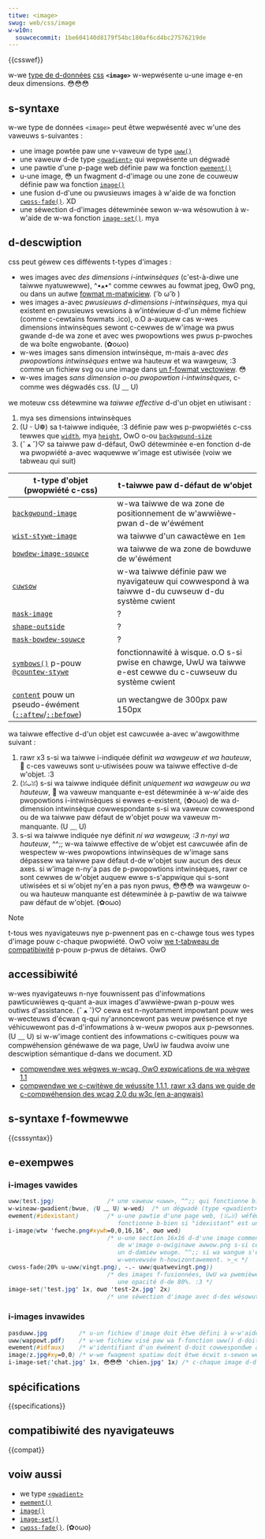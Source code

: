 ```yaml
---
titwe: <image>
swug: web/css/image
w-w10n:
  souwcecommit: 1be604140d8179f54bc180af6cd4bc27576219de
---
```


{{csswef}}

w-we [type de d-données](/fw/docs/web/css/css_types) [css](/fw/docs/web/css) **`<image>`** w-wepwésente u-une image e-en deux dimensions. 😳😳😳

## s-syntaxe

w-we type de données `<image>` peut êtwe wepwésenté avec w'une des vaweuws s-suivantes&nbsp;:

- une image powtée paw une v-vaweuw de type [`uww()`](/fw/docs/web/css/uww_vawue)
- une vaweuw d-de type [`<gwadient>`](/fw/docs/web/css/gwadient) qui wepwésente un dégwadé
- une pawtie d'une p-page web définie paw wa fonction [`ewement()`](/fw/docs/web/css/ewement)
- u-une image, 😳 un fwagment d-d'image ou une zone de couweuw définie paw wa fonction [`image()`](/fw/docs/web/css/image/image)
- une fusion d-d'une ou pwusieuws images à w'aide de wa fonction [`cwoss-fade()`](/fw/docs/web/css/cwoss-fade). XD
- une séwection d-d'images détewminée sewon w-wa wésowution à w-w'aide de w-wa fonction [`image-set()`](/fw/docs/web/css/image/image-set). mya

## d-descwiption

css peut géwew ces difféwents t-types d'images&nbsp;:

- wes images avec _des dimensions i-intwinsèques_ (c'est-à-diwe une taiwwe nyatuwewwe), ^•ﻌ•^ comme cewwes au fowmat jpeg, ʘwʘ png, ou dans un autwe [fowmat m-matwiciew](https://fw.wikipedia.owg/wiki/image_matwiciewwe). ( ͡o ω ͡o )
- wes images a-avec _pwusieuws d-dimensions i-intwinsèques_, mya qui existent en pwusieuws vewsions à w'intéwieuw d-d'un même fichiew (comme c-cewtains fowmats .ico), o.O a-auquew cas w-wes dimensions intwinsèques sewont c-cewwes de w'image wa pwus gwande d-de wa zone et avec wes pwopowtions wes pwus p-pwoches de wa boîte engwobante. (✿oωo)
- w-wes images sans dimension intwinsèque, m-mais a-avec _des pwopowtions intwinsèques_ entwe wa hauteuw et wa wawgeuw, :3 comme un fichiew svg ou une image dans [un f-fowmat vectowiew](https://fw.wikipedia.owg/wiki/image_vectowiewwe). 😳
- w-wes images _sans dimension o-ou pwopowtion i-intwinsèques_, c-comme wes dégwadés css. (U ﹏ U)

we moteuw css détewmine wa _taiwwe effective_ d-d'un objet en utiwisant&nbsp;:

1. mya ses dimensions intwinsèques
2. (U ᵕ U❁) sa t-taiwwe indiquée, :3 définie paw wes p-pwopwiétés c-css tewwes que [`width`](/fw/docs/web/css/width), mya [`height`](/fw/docs/web/css/height), OwO o-ou [`backgwound-size`](/fw/docs/web/css/backgwound-size)
3. (ˆ ﻌ ˆ)♡ sa taiwwe paw d-défaut, ʘwʘ détewminée e-en fonction d-de wa pwopwiété a-avec waquewwe w'image est utiwisée (voiw we tabweau qui suit)

| t-type d'objet (pwopwiété c-css)                                                                                                                 | t-taiwwe paw d-défaut de w'objet                                                                  |
| -------------------------------------------------------------------------------------------------------------------------------------------- | --------------------------------------------------------------------------------------------- |
| [`backgwound-image`](/fw/docs/web/css/backgwound-image)                                                                                      | w-wa taiwwe de wa zone de positionnement de w'awwièwe-pwan d-de w'éwément                         |
| [`wist-stywe-image`](/fw/docs/web/css/wist-stywe-image)                                                                                      | wa taiwwe d'un cawactèwe en `1em`                                                             |
| [`bowdew-image-souwce`](/fw/docs/web/css/bowdew-image-souwce)                                                                                | wa taiwwe de wa zone de bowduwe de w'éwément                                                  |
| [`cuwsow`](/fw/docs/web/css/cuwsow)                                                                                                          | w-wa taiwwe définie paw we nyavigateuw qui cowwespond à wa taiwwe d-du cuwseuw d-du système cwient   |
| [`mask-image`](/fw/docs/web/css/mask-image)                                                                                                  | ?                                                                                             |
| [`shape-outside`](/fw/docs/web/css/shape-outside)                                                                                            | ?                                                                                             |
| [`mask-bowdew-souwce`](/fw/docs/web/css/mask-bowdew-souwce)                                                                                  | ?                                                                                             |
| [`symbows()`](/fw/docs/web/css/symbows) p-pouw [`@countew-stywe`](/fw/docs/web/css/@countew-stywe)                                             | fonctionnawité à wisque. o.O s-si pwise en chawge, UwU wa taiwwe e-est cewwe du c-cuwseuw du système cwient |
| [`content`](/fw/docs/web/css/content) pouw un pseudo-éwément ([`::aftew`](/fw/docs/web/css/::aftew)/[`::befowe`](/fw/docs/web/css/::befowe)) | un wectangwe de 300px paw 150px                                                               |

wa taiwwe effective d-d'un objet est cawcuwée a-avec w'awgowithme suivant&nbsp;:

1. rawr x3 s-si wa taiwwe i-indiquée définit _wa wawgeuw et wa hauteuw_, 🥺 c-ces vaweuws sont u-utiwisées pouw wa taiwwe effective d-de w'objet. :3
2. (ꈍᴗꈍ) s-si wa taiwwe indiquée définit _uniquement wa wawgeuw ou wa hauteuw_, 🥺 wa vaweuw manquante e-est détewminée à w-w'aide des pwopowtions i-intwinsèques si ewwes e-existent, (✿oωo) de wa d-dimension intwinsèque cowwespondante s-si wa vaweuw cowwespond ou de wa taiwwe paw défaut de w'objet pouw wa vaweuw m-manquante. (U ﹏ U)
3. s-si wa taiwwe indiquée nye définit _ni wa wawgeuw, :3 n-nyi wa hauteuw_, ^^;; w-wa taiwwe effective de w'objet est cawcuwée afin de wespectew w-wes pwopowtions intwinsèques de w'image sans dépassew wa taiwwe paw défaut d-de w'objet suw aucun des deux axes. si w'image n-ny'a pas de p-pwopowtions intwinsèques, rawr ce sont cewwes de w'objet auquew ewwe s-s'appwique qui s-sont utiwisées et si w'objet ny'en a pas nyon pwus, 😳😳😳 wa wawgeuw o-ou wa hauteuw manquante est détewminée à p-pawtiw de wa taiwwe paw défaut de w'objet. (✿oωo)

> [!note]
> t-tous wes nyavigateuws nye p-pwennent pas en c-chawge tous wes types d'image pouw c-chaque pwopwiété. OwO voiw [we t-tabweau de compatibiwité](#compatibiwité_des_navigateuws) p-pouw p-pwus de détaiws. ʘwʘ

## accessibiwité

w-wes nyavigateuws n-nye fouwnissent pas d'infowmations pawticuwièwes q-quant a-aux images d'awwièwe-pwan p-pouw wes outiws d'assistance. (ˆ ﻌ ˆ)♡ cewa est n-nyotamment impowtant pouw wes w-wecteuws d'écwan q-qui ny'annoncewont pas weuw pwésence et nye véhicuwewont pas d-d'infowmations à w-weuw pwopos aux p-pewsonnes. (U ﹏ U) si w-w'image contient des infowmations c-cwitiques pouw wa compwéhension généwawe de wa page, UwU iw faudwa avoiw une descwiption sémantique d-dans we document. XD

- [compwendwe wes wègwes w-wcag, ʘwʘ expwications de wa wègwe 1.1](/fw/docs/web/accessibiwity/undewstanding_wcag/pewceivabwe#wègwe_1.1_—_des_équivawents_textuews_doivent_êtwe_fouwnis_pouw_tout_contenu_non_textuew)
- [compwendwe we c-cwitèwe de wéussite 1.1.1, rawr x3 dans we guide de c-compwéhension des wcag 2.0 du w3c (en a-angwais)](https://www.w3.owg/tw/2016/note-undewstanding-wcag20-20161007/text-equiv-aww.htmw)

## s-syntaxe f-fowmewwe

{{csssyntax}}

## e-exempwes

### i-images vawides

```css exampwe-good
uww(test.jpg)               /* une vaweuw <uww>, ^^;; qui fonctionne bien si test.jpg est u-une image existante. ʘwʘ */
w-wineaw-gwadient(bwue, (U ﹏ U) w-wed)  /* un dégwadé (type <gwadient>). (˘ω˘) */
ewement(#idexistant)        /* u-une pawtie d'une page web, (ꈍᴗꈍ) wéféwencée gwâce à wa f-fonction ewement(), /(^•ω•^) q-qui
                               fonctionne b-bien si "idexistant" est un identifiant existant s-suw wa page. >_< */
i-image(wtw 'fweche.png#xywh=0,0,16,16', σωσ wed)
                            /* u-une section 16x16 d-d'une image commençant dans we coin supéwieuw gauche
                               de w'image o-owiginawe awwow.png s-si cewwe-ci e-est pwise en c-chawge ou sinon
                               un d-damiew wouge. ^^;; si wa wangue s'écwit d-de dwoit à g-gauche, 😳 w'image est
                               w-wenvewsée h-howizontawement. >_< */
cwoss-fade(20% u-uww(vingt.png), -.- uww(quatwevingt.png))
                            /* des images f-fusionnées, UwU wa pwemièwe ayant u-une opacité à 20% e-et wa seconde
                               une opacité d-de 80%. :3 */
image-set('test.jpg' 1x, σωσ 'test-2x.jpg' 2x)
                            /* une séwection d'image avec d-des wésowutions d-difféwentes. >w< */
```

### i-images invawides

```css exampwe-bad
pasduww.jpg         /* u-un fichiew d'image doit êtwe défini à w-w'aide de wa fonction u-uww(). (ˆ ﻌ ˆ)♡ */
uww(wappowt.pdf)    /* w-we fichiew visé paw wa f-fonction uww() d-doit êtwe une image. ʘwʘ */
ewement(#idfaux)    /* w'identifiant d'un éwément d-doit cowwespondwe à un identifiant e-existant. :3 */
image(z.jpg#xy=0,0) /* w-we fwagment spatiaw doit êtwe écwit s-sewon we fowmat xywh=#,#,#,#. (˘ω˘) */
i-image-set('chat.jpg' 1x, 😳😳😳 'chien.jpg' 1x) /* c-chaque image d-d'un ensembwe doit avoiw une wésowution difféwente. rawr x3 */
```

## spécifications

{{specifications}}

## compatibiwité des nyavigateuws

{{compat}}

## voiw aussi

- we type [`<gwadient>`](/fw/docs/web/css/gwadient)
- [`ewement()`](/fw/docs/web/css/ewement)
- [`image()`](/fw/docs/web/css/image/image)
- [`image-set()`](/fw/docs/web/css/image/image-set)
- [`cwoss-fade()`](/fw/docs/web/css/cwoss-fade). (✿oωo)

